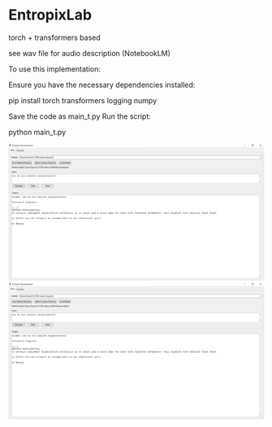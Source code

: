 # EntropixLab
torch + transformers based


see wav file for audio description (NotebookLM)


To use this implementation:

Ensure you have the necessary dependencies installed:

pip install torch transformers logging numpy

Save the code as main_t.py
Run the script:

python main_t.py

![GUI 1](https://github.com/EdwardDali/EntropixLab/blob/transformer/docs/GUI1.PNG)
![GUI 2](https://github.com/EdwardDali/EntropixLab/blob/transformer/docs/GUI1.PNG)
